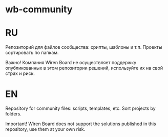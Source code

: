 # wb-community

RU 
===
Репозиторий для файлов сообщества: срипты, шаблоны и т.п. Проекты сортировать по папкам.

Важно! Компания Wiren Board не осуществляет поддержку опубликованных в этом репозитории решений, используйте их на свой страх и риск.

EN 
===
Repository for community files: scripts, templates, etc. Sort projects by folders.

Important! Wiren Board does not support the solutions published in this repository, use them at your own risk.
